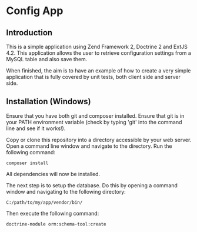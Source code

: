 Config App
=======================

Introduction
------------
This is a simple application using Zend Framework 2, Doctrine 2 and ExtJS 4.2. This application
allows the user to retrieve configuration settings from a MySQL table and also save them.

When finished, the aim is to have an example of how to create a very simple application that is
fully covered by unit tests, both client side and server side.

Installation (Windows)
----------------------
Ensure that you have both git and composer installed. Ensure that git is in your PATH environment
variable (check by typing 'git' into the command line and see if it works!).

Copy or clone this repository into a directory accessible by your web server. Open a command line
window and navigate to the directory. Run the following command:

```composer install```

All dependencies will now be installed.

The next step is to setup the database. Do this by opening a command window and navigating to
the following directory:

```C:/path/to/my/app/vendor/bin/```

Then execute the following command:

```doctrine-module orm:schema-tool:create```

